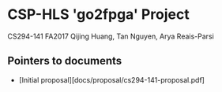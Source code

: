 # CSP-HLS 'go2fpga' Project
CS294-141 FA2017
Qijing Huang, Tan Nguyen, Arya Reais-Parsi

## Pointers to documents

* [Initial proposal][docs/proposal/cs294-141-proposal.pdf]
